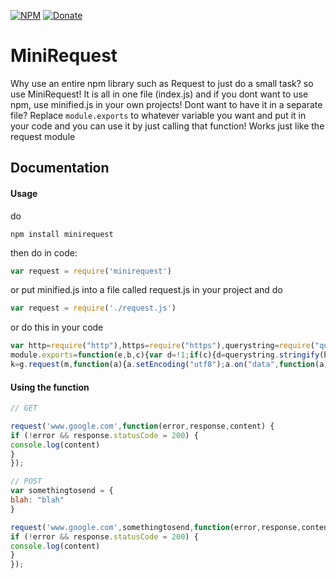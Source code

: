 [![NPM](https://img.shields.io/badge/Module-Npm-blue.svg)](https://www.npmjs.com/package/minirequest)
[![Donate](https://img.shields.io/badge/Donate-Paypal-brightgreen.svg)](https://paypal.me/andrews54757)
# MiniRequest
Why use an entire npm library such as Request to just do a small task? so use MiniRequest! It is all in one file (index.js) and if you dont want to use npm, use minified.js in your own projects! Dont want to have it in a separate file? Replace ``module.exports`` to whatever variable you want and put it in your code and you can use it by just calling that function! Works just like the request module

## Documentation
#### Usage

do


``npm install minirequest``


then do in code: 


```js
var request = require('minirequest')
```


or put minified.js into a file called request.js in your project and do


```js
var request = require('./request.js')
```


or do this in your code


```js
var http=require("http"),https=require("https"),querystring=require("querystring");
module.exports=function(e,b,c){var d=!1;if(c){d=querystring.stringify(b);var f=c}else f=b;var g=!1;b="/";var l="";c="";var a=e.split("://");g="https"==a[0]?!0:!1;a=a[1]?a.slice(1).join("://"):a[0];a=a.split("/");var h=a[0].split(":");e=h[0];h[1]&&(c=parseInt(h[1]));a[1]&&(b+=a.slice(1).join("/"));g=g?https:http;b+="?"+Date.now();try{var m=d?{host:e,path:b,port:c,method:"POST",headers:{"Content-Type":"application/x-www-form-urlencoded","Content-Length":Buffer.byteLength(d)}}:{host:e,path:b,port:c},
k=g.request(m,function(a){a.setEncoding("utf8");a.on("data",function(a){l+=a});a.on("end",function(){f(!1,a,l)})});k.on("error",function(a){f(a,null,null)});d&&k.write(d);k.end()}catch(n){f(n,null,null)}};
```


#### Using the function
```js
// GET

request('www.google.com',function(error,response,content) {
if (!error && response.statusCode = 200) {
console.log(content)
}
});

// POST
var somethingtosend = {
blah: "blah"
}

request('www.google.com',somethingtosend,function(error,response,content) {
if (!error && response.statusCode = 200) {
console.log(content)
}
});

```
